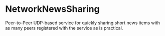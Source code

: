 # NetworkNewsSharing
Peer-to-Peer UDP-based service for quickly sharing short news items with as many peers  registered with the service as is practical.
